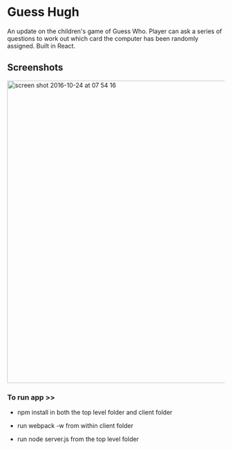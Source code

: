 # Guess Hugh

An update on the children's game of Guess Who. Player can ask a series of questions to work out which card the computer 
has been randomly assigned. Built in React.


## Screenshots

<img width="700" alt="screen shot 2016-10-24 at 07 54 16" src="https://cloud.githubusercontent.com/assets/17990363/19636228/ed94436c-99bf-11e6-9d6c-1d4ad4020031.png">


### To run app >>

- npm install in both the top level folder and client folder

- run webpack -w from within client folder 

- run node server.js from the top level folder

